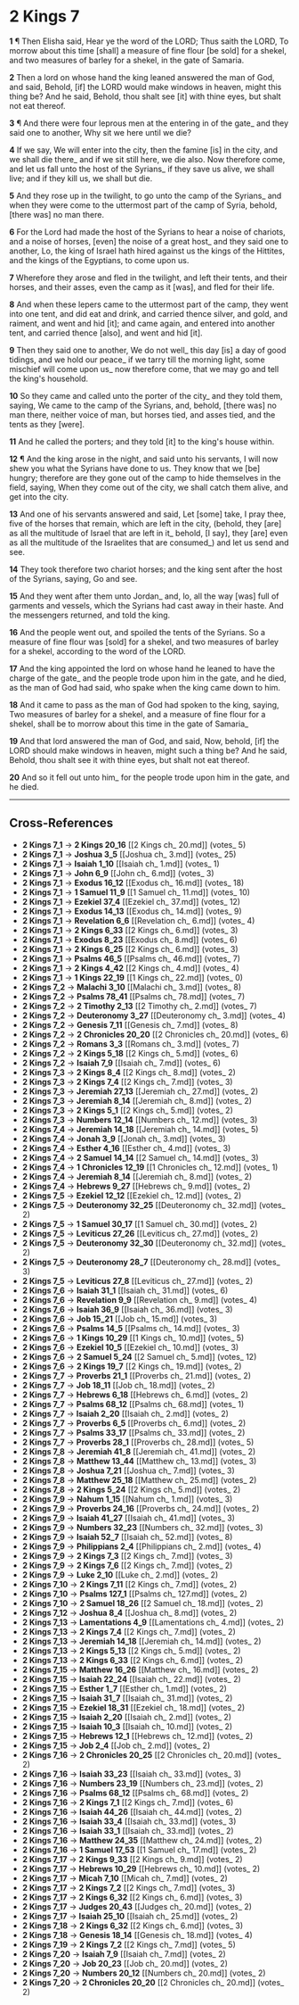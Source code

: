 # 2 Kings 7

**1** ¶ Then Elisha said, Hear ye the word of the LORD; Thus saith the LORD, To morrow about this time [shall] a measure of fine flour [be sold] for a shekel, and two measures of barley for a shekel, in the gate of Samaria.

**2** Then a lord on whose hand the king leaned answered the man of God, and said, Behold, [if] the LORD would make windows in heaven, might this thing be? And he said, Behold, thou shalt see [it] with thine eyes, but shalt not eat thereof.

**3** ¶ And there were four leprous men at the entering in of the gate_ and they said one to another, Why sit we here until we die?

**4** If we say, We will enter into the city, then the famine [is] in the city, and we shall die there_ and if we sit still here, we die also. Now therefore come, and let us fall unto the host of the Syrians_ if they save us alive, we shall live; and if they kill us, we shall but die.

**5** And they rose up in the twilight, to go unto the camp of the Syrians_ and when they were come to the uttermost part of the camp of Syria, behold, [there was] no man there.

**6** For the Lord had made the host of the Syrians to hear a noise of chariots, and a noise of horses, [even] the noise of a great host_ and they said one to another, Lo, the king of Israel hath hired against us the kings of the Hittites, and the kings of the Egyptians, to come upon us.

**7** Wherefore they arose and fled in the twilight, and left their tents, and their horses, and their asses, even the camp as it [was], and fled for their life.

**8** And when these lepers came to the uttermost part of the camp, they went into one tent, and did eat and drink, and carried thence silver, and gold, and raiment, and went and hid [it]; and came again, and entered into another tent, and carried thence [also], and went and hid [it].

**9** Then they said one to another, We do not well_ this day [is] a day of good tidings, and we hold our peace_ if we tarry till the morning light, some mischief will come upon us_ now therefore come, that we may go and tell the king's household.

**10** So they came and called unto the porter of the city_ and they told them, saying, We came to the camp of the Syrians, and, behold, [there was] no man there, neither voice of man, but horses tied, and asses tied, and the tents as they [were].

**11** And he called the porters; and they told [it] to the king's house within.

**12** ¶ And the king arose in the night, and said unto his servants, I will now shew you what the Syrians have done to us. They know that we [be] hungry; therefore are they gone out of the camp to hide themselves in the field, saying, When they come out of the city, we shall catch them alive, and get into the city.

**13** And one of his servants answered and said, Let [some] take, I pray thee, five of the horses that remain, which are left in the city, (behold, they [are] as all the multitude of Israel that are left in it_ behold, [I say], they [are] even as all the multitude of the Israelites that are consumed_) and let us send and see.

**14** They took therefore two chariot horses; and the king sent after the host of the Syrians, saying, Go and see.

**15** And they went after them unto Jordan_ and, lo, all the way [was] full of garments and vessels, which the Syrians had cast away in their haste. And the messengers returned, and told the king.

**16** And the people went out, and spoiled the tents of the Syrians. So a measure of fine flour was [sold] for a shekel, and two measures of barley for a shekel, according to the word of the LORD.

**17** And the king appointed the lord on whose hand he leaned to have the charge of the gate_ and the people trode upon him in the gate, and he died, as the man of God had said, who spake when the king came down to him.

**18** And it came to pass as the man of God had spoken to the king, saying, Two measures of barley for a shekel, and a measure of fine flour for a shekel, shall be to morrow about this time in the gate of Samaria_

**19** And that lord answered the man of God, and said, Now, behold, [if] the LORD should make windows in heaven, might such a thing be? And he said, Behold, thou shalt see it with thine eyes, but shalt not eat thereof.

**20** And so it fell out unto him_ for the people trode upon him in the gate, and he died.

---

## Cross-References

- **2 Kings 7_1** → **2 Kings 20_16** [[2 Kings ch_ 20.md]] (votes_ 5)
- **2 Kings 7_1** → **Joshua 3_5** [[Joshua ch_ 3.md]] (votes_ 25)
- **2 Kings 7_1** → **Isaiah 1_10** [[Isaiah ch_ 1.md]] (votes_ 1)
- **2 Kings 7_1** → **John 6_9** [[John ch_ 6.md]] (votes_ 3)
- **2 Kings 7_1** → **Exodus 16_12** [[Exodus ch_ 16.md]] (votes_ 18)
- **2 Kings 7_1** → **1 Samuel 11_9** [[1 Samuel ch_ 11.md]] (votes_ 10)
- **2 Kings 7_1** → **Ezekiel 37_4** [[Ezekiel ch_ 37.md]] (votes_ 12)
- **2 Kings 7_1** → **Exodus 14_13** [[Exodus ch_ 14.md]] (votes_ 9)
- **2 Kings 7_1** → **Revelation 6_6** [[Revelation ch_ 6.md]] (votes_ 4)
- **2 Kings 7_1** → **2 Kings 6_33** [[2 Kings ch_ 6.md]] (votes_ 3)
- **2 Kings 7_1** → **Exodus 8_23** [[Exodus ch_ 8.md]] (votes_ 6)
- **2 Kings 7_1** → **2 Kings 6_25** [[2 Kings ch_ 6.md]] (votes_ 3)
- **2 Kings 7_1** → **Psalms 46_5** [[Psalms ch_ 46.md]] (votes_ 7)
- **2 Kings 7_1** → **2 Kings 4_42** [[2 Kings ch_ 4.md]] (votes_ 4)
- **2 Kings 7_1** → **1 Kings 22_19** [[1 Kings ch_ 22.md]] (votes_ 0)
- **2 Kings 7_2** → **Malachi 3_10** [[Malachi ch_ 3.md]] (votes_ 8)
- **2 Kings 7_2** → **Psalms 78_41** [[Psalms ch_ 78.md]] (votes_ 7)
- **2 Kings 7_2** → **2 Timothy 2_13** [[2 Timothy ch_ 2.md]] (votes_ 7)
- **2 Kings 7_2** → **Deuteronomy 3_27** [[Deuteronomy ch_ 3.md]] (votes_ 4)
- **2 Kings 7_2** → **Genesis 7_11** [[Genesis ch_ 7.md]] (votes_ 8)
- **2 Kings 7_2** → **2 Chronicles 20_20** [[2 Chronicles ch_ 20.md]] (votes_ 6)
- **2 Kings 7_2** → **Romans 3_3** [[Romans ch_ 3.md]] (votes_ 7)
- **2 Kings 7_2** → **2 Kings 5_18** [[2 Kings ch_ 5.md]] (votes_ 6)
- **2 Kings 7_2** → **Isaiah 7_9** [[Isaiah ch_ 7.md]] (votes_ 6)
- **2 Kings 7_3** → **2 Kings 8_4** [[2 Kings ch_ 8.md]] (votes_ 2)
- **2 Kings 7_3** → **2 Kings 7_4** [[2 Kings ch_ 7.md]] (votes_ 3)
- **2 Kings 7_3** → **Jeremiah 27_13** [[Jeremiah ch_ 27.md]] (votes_ 2)
- **2 Kings 7_3** → **Jeremiah 8_14** [[Jeremiah ch_ 8.md]] (votes_ 2)
- **2 Kings 7_3** → **2 Kings 5_1** [[2 Kings ch_ 5.md]] (votes_ 2)
- **2 Kings 7_3** → **Numbers 12_14** [[Numbers ch_ 12.md]] (votes_ 3)
- **2 Kings 7_4** → **Jeremiah 14_18** [[Jeremiah ch_ 14.md]] (votes_ 5)
- **2 Kings 7_4** → **Jonah 3_9** [[Jonah ch_ 3.md]] (votes_ 3)
- **2 Kings 7_4** → **Esther 4_16** [[Esther ch_ 4.md]] (votes_ 3)
- **2 Kings 7_4** → **2 Samuel 14_14** [[2 Samuel ch_ 14.md]] (votes_ 3)
- **2 Kings 7_4** → **1 Chronicles 12_19** [[1 Chronicles ch_ 12.md]] (votes_ 1)
- **2 Kings 7_4** → **Jeremiah 8_14** [[Jeremiah ch_ 8.md]] (votes_ 2)
- **2 Kings 7_4** → **Hebrews 9_27** [[Hebrews ch_ 9.md]] (votes_ 2)
- **2 Kings 7_5** → **Ezekiel 12_12** [[Ezekiel ch_ 12.md]] (votes_ 2)
- **2 Kings 7_5** → **Deuteronomy 32_25** [[Deuteronomy ch_ 32.md]] (votes_ 2)
- **2 Kings 7_5** → **1 Samuel 30_17** [[1 Samuel ch_ 30.md]] (votes_ 2)
- **2 Kings 7_5** → **Leviticus 27_26** [[Leviticus ch_ 27.md]] (votes_ 2)
- **2 Kings 7_5** → **Deuteronomy 32_30** [[Deuteronomy ch_ 32.md]] (votes_ 2)
- **2 Kings 7_5** → **Deuteronomy 28_7** [[Deuteronomy ch_ 28.md]] (votes_ 3)
- **2 Kings 7_5** → **Leviticus 27_8** [[Leviticus ch_ 27.md]] (votes_ 2)
- **2 Kings 7_6** → **Isaiah 31_1** [[Isaiah ch_ 31.md]] (votes_ 6)
- **2 Kings 7_6** → **Revelation 9_9** [[Revelation ch_ 9.md]] (votes_ 4)
- **2 Kings 7_6** → **Isaiah 36_9** [[Isaiah ch_ 36.md]] (votes_ 3)
- **2 Kings 7_6** → **Job 15_21** [[Job ch_ 15.md]] (votes_ 3)
- **2 Kings 7_6** → **Psalms 14_5** [[Psalms ch_ 14.md]] (votes_ 3)
- **2 Kings 7_6** → **1 Kings 10_29** [[1 Kings ch_ 10.md]] (votes_ 5)
- **2 Kings 7_6** → **Ezekiel 10_5** [[Ezekiel ch_ 10.md]] (votes_ 3)
- **2 Kings 7_6** → **2 Samuel 5_24** [[2 Samuel ch_ 5.md]] (votes_ 12)
- **2 Kings 7_6** → **2 Kings 19_7** [[2 Kings ch_ 19.md]] (votes_ 2)
- **2 Kings 7_7** → **Proverbs 21_1** [[Proverbs ch_ 21.md]] (votes_ 2)
- **2 Kings 7_7** → **Job 18_11** [[Job ch_ 18.md]] (votes_ 2)
- **2 Kings 7_7** → **Hebrews 6_18** [[Hebrews ch_ 6.md]] (votes_ 2)
- **2 Kings 7_7** → **Psalms 68_12** [[Psalms ch_ 68.md]] (votes_ 1)
- **2 Kings 7_7** → **Isaiah 2_20** [[Isaiah ch_ 2.md]] (votes_ 2)
- **2 Kings 7_7** → **Proverbs 6_5** [[Proverbs ch_ 6.md]] (votes_ 2)
- **2 Kings 7_7** → **Psalms 33_17** [[Psalms ch_ 33.md]] (votes_ 2)
- **2 Kings 7_7** → **Proverbs 28_1** [[Proverbs ch_ 28.md]] (votes_ 5)
- **2 Kings 7_8** → **Jeremiah 41_8** [[Jeremiah ch_ 41.md]] (votes_ 2)
- **2 Kings 7_8** → **Matthew 13_44** [[Matthew ch_ 13.md]] (votes_ 3)
- **2 Kings 7_8** → **Joshua 7_21** [[Joshua ch_ 7.md]] (votes_ 3)
- **2 Kings 7_8** → **Matthew 25_18** [[Matthew ch_ 25.md]] (votes_ 2)
- **2 Kings 7_8** → **2 Kings 5_24** [[2 Kings ch_ 5.md]] (votes_ 2)
- **2 Kings 7_9** → **Nahum 1_15** [[Nahum ch_ 1.md]] (votes_ 3)
- **2 Kings 7_9** → **Proverbs 24_16** [[Proverbs ch_ 24.md]] (votes_ 2)
- **2 Kings 7_9** → **Isaiah 41_27** [[Isaiah ch_ 41.md]] (votes_ 3)
- **2 Kings 7_9** → **Numbers 32_23** [[Numbers ch_ 32.md]] (votes_ 3)
- **2 Kings 7_9** → **Isaiah 52_7** [[Isaiah ch_ 52.md]] (votes_ 8)
- **2 Kings 7_9** → **Philippians 2_4** [[Philippians ch_ 2.md]] (votes_ 4)
- **2 Kings 7_9** → **2 Kings 7_3** [[2 Kings ch_ 7.md]] (votes_ 3)
- **2 Kings 7_9** → **2 Kings 7_6** [[2 Kings ch_ 7.md]] (votes_ 2)
- **2 Kings 7_9** → **Luke 2_10** [[Luke ch_ 2.md]] (votes_ 2)
- **2 Kings 7_10** → **2 Kings 7_11** [[2 Kings ch_ 7.md]] (votes_ 2)
- **2 Kings 7_10** → **Psalms 127_1** [[Psalms ch_ 127.md]] (votes_ 2)
- **2 Kings 7_10** → **2 Samuel 18_26** [[2 Samuel ch_ 18.md]] (votes_ 2)
- **2 Kings 7_12** → **Joshua 8_4** [[Joshua ch_ 8.md]] (votes_ 2)
- **2 Kings 7_13** → **Lamentations 4_9** [[Lamentations ch_ 4.md]] (votes_ 2)
- **2 Kings 7_13** → **2 Kings 7_4** [[2 Kings ch_ 7.md]] (votes_ 2)
- **2 Kings 7_13** → **Jeremiah 14_18** [[Jeremiah ch_ 14.md]] (votes_ 2)
- **2 Kings 7_13** → **2 Kings 5_13** [[2 Kings ch_ 5.md]] (votes_ 2)
- **2 Kings 7_13** → **2 Kings 6_33** [[2 Kings ch_ 6.md]] (votes_ 2)
- **2 Kings 7_15** → **Matthew 16_26** [[Matthew ch_ 16.md]] (votes_ 2)
- **2 Kings 7_15** → **Isaiah 22_24** [[Isaiah ch_ 22.md]] (votes_ 2)
- **2 Kings 7_15** → **Esther 1_7** [[Esther ch_ 1.md]] (votes_ 2)
- **2 Kings 7_15** → **Isaiah 31_7** [[Isaiah ch_ 31.md]] (votes_ 2)
- **2 Kings 7_15** → **Ezekiel 18_31** [[Ezekiel ch_ 18.md]] (votes_ 2)
- **2 Kings 7_15** → **Isaiah 2_20** [[Isaiah ch_ 2.md]] (votes_ 2)
- **2 Kings 7_15** → **Isaiah 10_3** [[Isaiah ch_ 10.md]] (votes_ 2)
- **2 Kings 7_15** → **Hebrews 12_1** [[Hebrews ch_ 12.md]] (votes_ 2)
- **2 Kings 7_15** → **Job 2_4** [[Job ch_ 2.md]] (votes_ 2)
- **2 Kings 7_16** → **2 Chronicles 20_25** [[2 Chronicles ch_ 20.md]] (votes_ 2)
- **2 Kings 7_16** → **Isaiah 33_23** [[Isaiah ch_ 33.md]] (votes_ 3)
- **2 Kings 7_16** → **Numbers 23_19** [[Numbers ch_ 23.md]] (votes_ 2)
- **2 Kings 7_16** → **Psalms 68_12** [[Psalms ch_ 68.md]] (votes_ 2)
- **2 Kings 7_16** → **2 Kings 7_1** [[2 Kings ch_ 7.md]] (votes_ 6)
- **2 Kings 7_16** → **Isaiah 44_26** [[Isaiah ch_ 44.md]] (votes_ 2)
- **2 Kings 7_16** → **Isaiah 33_4** [[Isaiah ch_ 33.md]] (votes_ 3)
- **2 Kings 7_16** → **Isaiah 33_1** [[Isaiah ch_ 33.md]] (votes_ 2)
- **2 Kings 7_16** → **Matthew 24_35** [[Matthew ch_ 24.md]] (votes_ 2)
- **2 Kings 7_16** → **1 Samuel 17_53** [[1 Samuel ch_ 17.md]] (votes_ 2)
- **2 Kings 7_17** → **2 Kings 9_33** [[2 Kings ch_ 9.md]] (votes_ 2)
- **2 Kings 7_17** → **Hebrews 10_29** [[Hebrews ch_ 10.md]] (votes_ 2)
- **2 Kings 7_17** → **Micah 7_10** [[Micah ch_ 7.md]] (votes_ 2)
- **2 Kings 7_17** → **2 Kings 7_2** [[2 Kings ch_ 7.md]] (votes_ 3)
- **2 Kings 7_17** → **2 Kings 6_32** [[2 Kings ch_ 6.md]] (votes_ 3)
- **2 Kings 7_17** → **Judges 20_43** [[Judges ch_ 20.md]] (votes_ 2)
- **2 Kings 7_17** → **Isaiah 25_10** [[Isaiah ch_ 25.md]] (votes_ 2)
- **2 Kings 7_18** → **2 Kings 6_32** [[2 Kings ch_ 6.md]] (votes_ 3)
- **2 Kings 7_18** → **Genesis 18_14** [[Genesis ch_ 18.md]] (votes_ 4)
- **2 Kings 7_19** → **2 Kings 7_2** [[2 Kings ch_ 7.md]] (votes_ 5)
- **2 Kings 7_20** → **Isaiah 7_9** [[Isaiah ch_ 7.md]] (votes_ 2)
- **2 Kings 7_20** → **Job 20_23** [[Job ch_ 20.md]] (votes_ 2)
- **2 Kings 7_20** → **Numbers 20_12** [[Numbers ch_ 20.md]] (votes_ 2)
- **2 Kings 7_20** → **2 Chronicles 20_20** [[2 Chronicles ch_ 20.md]] (votes_ 2)
